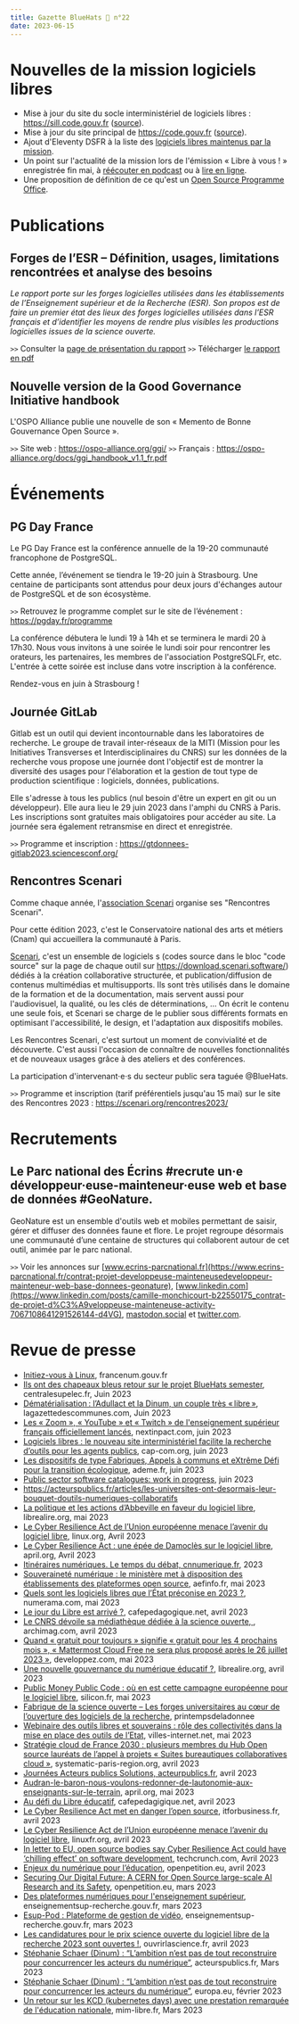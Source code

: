 ```yaml
---
title: Gazette BlueHats 🧢 n°22
date: 2023-06-15
---
```


# Nouvelles de la mission logiciels libres

- Mise à jour du site du socle interministériel de logiciels libres : https://sill.code.gouv.fr ([source](https://github.com/codegouvfr/sill-web/)).
- Mise à jour du site principal de https://code.gouv.fr ([source](https://github.com/codegouvfr/codegouv-website)).
- Ajout d'Eleventy DSFR à la liste des [logiciels libres maintenus par la mission](https://code.gouv.fr/fr/devs/).
- Un point sur l'actualité de la mission lors de l'émission « Libre à vous ! » enregistrée fin mai, à [réécouter en podcast](https://www.libreavous.org/177-la-mission-logiciels-libres-de-la-dinum " ") ou à [lire en ligne](https://www.librealire.org/emission-libre-a-vous-diffusee-mardi-30-mai-2023-sur-radio-cause-commune).
- Une proposition de définition de ce qu'est un [Open Source Programme Office](https://code.gouv.fr/fr/blog/definition-ospo/).

# Publications
## Forges de l’ESR – Définition, usages, limitations rencontrées et analyse des besoins

*Le rapport porte sur les forges logicielles utilisées dans les établissements de l’Enseignement supérieur et de la Recherche (ESR). Son propos est de faire un premier état des lieux des forges logicielles utilisées dans l’ESR français et d’identifier les moyens de rendre plus visibles les productions logicielles issues de la science ouverte.*

`>>` Consulter la [page de présentation du rapport](https://www.ouvrirlascience.fr/forges-de-lesr-definition-usages-limitations-rencontrees-et-analyse-des-besoins/)
`>>` Télécharger [le rapport en pdf](https://hal-lara.archives-ouvertes.fr/hal-04098702/file/20230509-Forges%20etatdeslieux.pdf)

## Nouvelle version de la Good Governance Initiative handbook

L'OSPO Alliance publie une nouvelle de son « Memento de Bonne Gouvernance Open Source ».

`>>` Site web : https://ospo-alliance.org/ggi/
`>>` Français : https://ospo-alliance.org/docs/ggi_handbook_v1.1_fr.pdf

# Événements
## PG Day France

Le PG Day France est la conférence annuelle de la 19-20 communauté francophone de PostgreSQL.

Cette année, l’événement se tiendra le 19-20 juin à Strasbourg. Une centaine de participants sont attendus pour deux jours d'échanges autour de PostgreSQL et de son écosystème. 

`>>` Retrouvez le programme complet sur le site de l’événement : https://pgday.fr/programme
               
La conférence débutera le lundi 19 à 14h et se terminera le mardi 20 à 17h30. Nous vous invitons à une soirée le lundi soir pour rencontrer les orateurs, les partenaires, les membres de l'association PostgreSQLFr, etc. L'entrée à cette soirée est incluse dans votre inscription à la conférence.

Rendez-vous en juin à Strasbourg !

## Journée GitLab

Gitlab est un outil qui devient incontournable dans les laboratoires de recherche. Le groupe de travail inter-réseaux de la MITI (Mission pour les Initiatives Transverses et Interdisciplinaires du CNRS) sur les données de la recherche vous propose une journée dont l'objectif est de montrer la diversité des usages pour l'élaboration et la gestion de tout type de production scientifique : logiciels, données, publications.

Elle s'adresse à tous les publics (nul besoin d'être un expert en git ou un développeur). Elle aura lieu le 29 juin 2023 dans l'amphi du CNRS à Paris. Les inscriptions sont gratuites mais obligatoires pour accéder au site. La journée sera également retransmise en direct et enregistrée.

`>>` Programme et inscription : https://gtdonnees-gitlab2023.sciencesconf.org/

## Rencontres Scenari

Comme chaque année, l'[association Scenari](https://scenari.org/co/association.html) organise ses "Rencontres Scenari".

Pour cette édition 2023, c'est le Conservatoire national des arts et métiers (Cnam) qui accueillera la communauté à Paris.

[Scenari](https://scenari.software/), c'est un ensemble de logiciels s (codes source dans le bloc "code source" sur la page de chaque outil sur https://download.scenari.software/) dédiés à la création collaborative structurée, et publication/diffusion de contenus multimédias et multisupports. Ils sont très utilisés dans le domaine de la formation et de la documentation, mais servent aussi pour l'audiovisuel, la qualité, ou les clés de déterminations, ... On écrit le contenu une seule fois, et Scenari se charge de le publier sous différents formats en optimisant l'accessibilité, le design, et l'adaptation aux dispositifs mobiles.

Les Rencontres Scenari, c'est surtout un moment de convivialité et de découverte. C'est aussi l'occasion de connaître de nouvelles fonctionnalités et de nouveaux usages grâce à des ateliers et des conférences.

La participation d'intervenant⋅e⋅s du secteur public sera taguée @BlueHats.

`>>` Programme et inscription (tarif préférentiels jusqu'au 15 mai) sur le site des Rencontres 2023 : https://scenari.org/rencontres2023/

# Recrutements
## Le Parc national des Écrins #recrute un·e développeur·euse-mainteneur·euse web et base de données #GeoNature.

GeoNature est un ensemble d'outils web et mobiles permettant de saisir, gérer et diffuser des données faune et flore. Le projet regroupe désormais une communauté d’une centaine de structures qui collaborent autour de cet outil, animée par le parc national.

`>>` Voir les annonces sur [www.ecrins-parcnational.fr](https://www.ecrins-parcnational.fr/contrat-projet-developpeuse-mainteneusedeveloppeur-mainteneur-web-base-donnees-geonature), [www.linkedin.com](https://www.linkedin.com/posts/camille-monchicourt-b22550175_contrat-de-projet-d%C3%A9veloppeuse-mainteneuse-activity-7067108641291526144-d4VG), [mastodon.social](https://mastodon.social/@camillemonchicourt/110423674471141086) et [twitter.com](https://twitter.com/GeoNature2/status/1661349387144949763).

# Revue de presse

- [Initiez-vous à Linux](https://www.francenum.gouv.fr/formations/initiez-vous-linux), francenum.gouv.fr
- [Ils ont des chapeaux bleus retour sur le projet BlueHats semester](https://www.centralesupelec.fr/fr/ils-ont-des-chapeaux-bleus-retour-sur-le-projet-blue-hats-semester), centralesupelec.fr, Juin 2023
- [Dématérialisation : l’Adullact et la Dinum, un couple très « libre »](https://www.lagazettedescommunes.com/865476/dematerialisation%E2%80%89-ladullact-et-la-dinum-un-couple-tres-%E2%80%AFlibre%E2%80%AF/), lagazettedescommunes.com, Juin 2023
- [Les « Zoom », « YouTube » et « Twitch » de l'enseignement supérieur français officiellement lancés](https://www.nextinpact.com/article/71727/les-zoom-youtube-et-twitch-enseignement-superieur-francais-officiellement-lances), nextinpact.com, juin 2023
- [Logiciels libres : le nouveau site interministériel facilite la recherche d’outils pour les agents publics](https://www.cap-com.org/actualit%C3%A9s/logiciels-libres-le-nouveau-site-interministeriel-facilite-la-recherche-doutils-pour-les), cap-com.org, juin 2023
- [Les dispositifs de type Fabriques, Appels à communs et eXtrême Défi pour la transition écologique](https://infos.ademe.fr/lettre-strategie/les-dispositifs-de-type-fabriques-appels-a-communs-et-extreme-defi-pour-la-transition-ecologique/), ademe.fr, juin 2023
- [Public sector software catalogues: work in progress](https://joinup.ec.europa.eu/collection/open-source-observatory-osor/news/public-sector-software-catalogues), juin 2023
- https://acteurspublics.fr/articles/les-universites-ont-desormais-leur-bouquet-doutils-numeriques-collaboratifs
- [La politique et les actions d’Abbeville en faveur du logiciel libre](https://www.librealire.org/emission-libre-a-vous-diffusee-mardi-16-mai-2023-sur-radio-cause-commune#La-politique-et-les-actions-d-Abbeville-en-faveur-du-logiciel-nbsp), librealire.org, mai 2023
- [Le Cyber Resilience Act de l’Union européenne menace l’avenir du logiciel libre](https://linuxfr.org/news/le-cyber-resilience-act-de-l-union-europeenne-menace-l-avenir-du-logiciel-libre), linux.org, Avril 2023
- [Le Cyber Resilience Act : une épée de Damoclès sur le logiciel libre](https://www.april.org/le-cyber-resilience-act-une-epee-de-damocles-sur-le-logiciel-libre), april.org, Avril 2023
- [Itinéraires numériques. Le temps du débat, cnnumerique.fr](https://cnnumerique.fr/nos-travaux/itineraires-numeriques-le-temps-du-debat), 2023
- [Souveraineté numérique : le ministère met à disposition des établissements des plateformes open source](https://www.aefinfo.fr/depeche/692365-souverainete-numerique-le-ministere-met-a-disposition-des-etablissements-des-plateformes-open-source), aefinfo.fr, mai 2023
- [Quels sont les logiciels libres que l’État préconise en 2023 ?](https://www.numerama.com/tech/1375274-quels-sont-les-logiciels-libres-que-letat-preconise-en-2023.html), numerama.com, mai 2023
- [Le jour du Libre est arrivé ?](https://www.cafepedagogique.net/2023/04/12/le-jour-du-libre-est-arrive/), cafepedagogique.net, avril 2023
- [Le CNRS dévoile sa médiathèque dédiée à la science ouverte, ](https://www.archimag.com/veille-documentation/2023/04/28/cnrs-devoile-mediatheque-dediee-science-ouverte), archimag.com, avril 2023
- [Quand « gratuit pour toujours » signifie « gratuit pour les 4 prochains mois », « Mattermost Cloud Free ne sera plus proposé après le 26 juillet 2023 »](https://cloud-computing.developpez.com/actu/344302/Quand-gratuit-pour-toujours-signifie-gratuit-pour-les-4-prochains-mois-Mattermost-Cloud-Free-ne-sera-plus-propose-apres-le-26-juillet-2023-annonce-l-entreprise-de-logiciels/=), developpez.com, mai 2023
- [Une nouvelle gouvernance du numérique éducatif ?](https://www.librealire.org/une-nouvelle-gouvernance-du-numerique-educatif), librealire.org, avril 2023
- [Public Money Public Code : où en est cette campagne européenne pour le logiciel libre](https://www.silicon.fr/public-money-public-code-campagne-europeenne-logiciel-libre-464585.html), silicon.fr, mai 2023
- [Fabrique de la science ouverte – Les forges universitaires au cœur de l’ouverture des logiciels de la recherche](https://printempsdeladonnee.fr/events/fabrique-de-la-science-ouverte-les-forges-universitaires-au-coeur-de-louverture-des-logiciels-de-la-recherche/), printempsdeladonnee
- [Webinaire des outils libres et souverains : rôle des collectivités dans la mise en place des outils de l’Etat](https://www.villes-internet.net/site/evenements/place-collectivites-outils-libres-souverains/), villes-internet.net, mai 2023
- [Stratégie cloud de France 2030 : plusieurs membres du Hub Open source lauréats de l’appel à projets « Suites bureautiques collaboratives cloud »](https://systematic-paris-region.org/plusieurs-members-du-hub-open-source-laureats-de-lappel-a-projets-suites-bureautiques-collaboratives-cloud/), systematic-paris-region.org, avril 2023
- [Journées Acteurs publics Solutions, acteurpublics.fr](https://acteurspublics.fr/webtv/emissions/journees-acteurs-publics-solutions/audran-le-baron-nous-voulons-redonner-de-lautonomie-aux-enseignants-sur-le-terrain), avril 2023
- [Audran-le-baron-nous-voulons-redonner-de-lautonomie-aux-enseignants-sur-le-terrain](https://wiki.april.org/w/Audran-le-baron-nous-voulons-redonner-de-lautonomie-aux-enseignants-sur-le-terrain), april.org, mai 2023
- [Au défi du Libre éducatif](https://www.cafepedagogique.net/2023/04/03/au-defi-du-libre-educatif/), cafepedagigique.net, avril 2023
- [Le Cyber Resilience Act met en danger l’open source](https://www.itforbusiness.fr/le-cyber-resilience-act-cra-met-en-danger-l-open-source-61695), itforbusiness.fr, avril 2023
- [Le Cyber Resilience Act de l’Union européenne menace l’avenir du logiciel libre](https://linuxfr.org/news/le-cyber-resilience-act-de-l-union-europeenne-menace-l-avenir-du-logiciel-libre), linuxfr.org, avril 2023
- [In letter to EU, open source bodies say Cyber Resilience Act could have ‘chilling effect’ on software development](https://techcrunch.com/2023/04/18/in-letter-to-european-commission-open-source-bodies-say-cyber-resilience-act-could-have-chilling-effect-on-software-development/?guccounter=1), techcrunch.com, Avril 2023
- [Enjeux du numérique pour l’éducation](https://agoramanagers.tv/enjeux-du-numerique-pour-leducation/), openpetition.eu, avril 2023
- [Securing Our Digital Future: A CERN for Open Source large-scale AI Research and its Safety](https://www.openpetition.eu/petition/online/securing-our-digital-future-a-cern-for-open-source-large-scale-ai-research-and-its-safety), openpetition.eu, mars 2023
- [Des plateformes numériques pour l'enseignement supérieur](https://www.enseignementsup-recherche.gouv.fr/fr/des-plateformes-numeriques-pour-l-enseignement-superieur-90254), enseignementsup-recherche.gouv.fr, mars 2023
- [Esup-Pod : Plateforme de gestion de vidéo](https://www.enseignementsup-recherche.gouv.fr/fr/esup-pod-plateforme-de-gestion-de-video-90260), enseignementsup-recherche.gouv.fr, mars 2023
- [Les candidatures pour le prix science ouverte du logiciel libre de la recherche 2023 sont ouvertes !](https://www.ouvrirlascience.fr/les-candidatures-pour-le-prix-science-ouverte-du-logiciel-libre-de-la-recherche-2023-sont-ouvertes/), ouvrirlascience.fr, avril 2023
- [Stéphanie Schaer (Dinum) : “L’ambition n’est pas de tout reconstruire pour concurrencer les acteurs du numérique”](https://acteurspublics.fr/articles/stephanie-schaer-dinum-lambition-nest-pas-de-tout-reconstruire-pour-concurrencer-les-acteurs-du-numerique), acteurspublics.fr, Mars 2023
- [Stéphanie Schaer (Dinum) : “L’ambition n’est pas de tout reconstruire pour concurrencer les acteurs du numérique”](https://edps.europa.eu/press-publications/press-news/press-releases/2023/edps-pilot-use-open-source-software_en), europa.eu, février 2023
- [Un retour sur les KCD (kubernetes days) avec une prestation remarquée de l'éducation nationale](https://fosstodon.org/@nschont@mastodon.mim-libre.fr/110004968311870221), mim-libre.fr, Mars 2023
